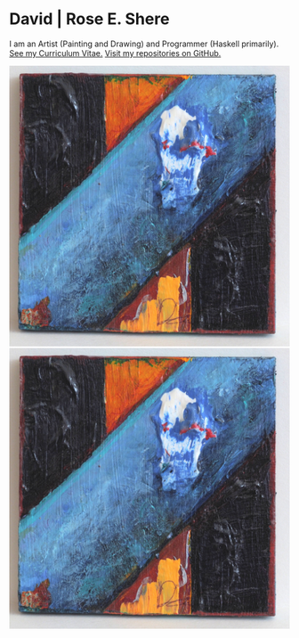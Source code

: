 # David | Rose E. Shere

I am an Artist (Painting and Drawing) and Programmer (Haskell primarily).
[See my Curriculum Vitae.](CV.md)
[Visit my repositories on GitHub.](https://github.com/Wollw)

![Heaven Opened Up and Bled Into the World|512x512](img/heaven_opened_up_and_bled_into_the_world.jpg)
![Heaven Opened Up and Bled Into the World|512x512](img/heaven_opened_up_and_bled_into_the_world.jpg)
